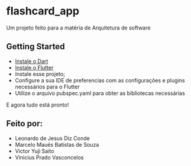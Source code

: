# flashcard_app

Um projeto feito para a matéria de Arquitetura de software

## Getting Started
- [Instale o Dart](https://dart.dev/get-dart) 
- [Instale o Flutter](https://flutter.dev/docs/get-started/install) 
- Instale esse projeto;
- Configure a sua IDE de preferencias com as configurações e plugins necessários para o Flutter
- Utilize o arquivo pubspec.yaml para obter as bibliotecas necessárias

E agora tudo está pronto!

## Feito por:
- Leonardo de Jesus Diz Conde  
- Marcelo Maués Batistas de Souza
- Victor Yuji Saito
- Vinicius Prado Vasconcelos
